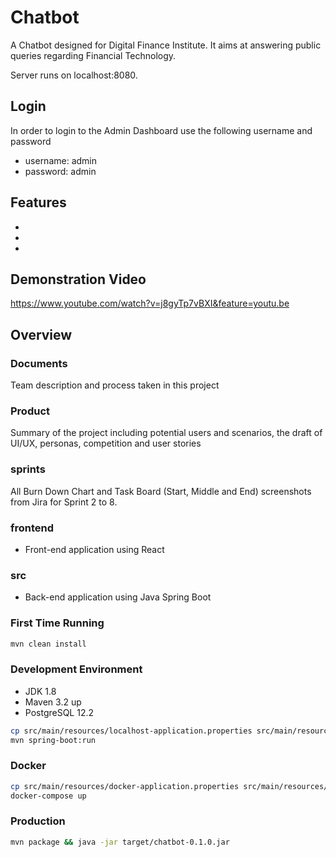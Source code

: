 # Chatbot

A Chatbot designed for Digital Finance Institute. It aims at answering public queries regarding Financial Technology.


Server runs on localhost:8080.


## Login
In order to login to the Admin Dashboard use the following username and password
- username: admin
- password: admin

## Features
-
-
-

## Demonstration Video
https://www.youtube.com/watch?v=j8gyTp7vBXI&feature=youtu.be

## Overview

### Documents
Team description and process taken in this project

### Product
Summary of the project including potential users and scenarios, the draft of UI/UX, personas, competition and user stories

### sprints
All Burn Down Chart and Task Board (Start, Middle and End) screenshots from Jira for Sprint 2 to 8.

### frontend
- Front-end application using React

### src
- Back-end application using Java Spring Boot

### First Time Running
```sh
mvn clean install
```

### Development Environment
- JDK 1.8
- Maven 3.2 up
- PostgreSQL 12.2

```sh
cp src/main/resources/localhost-application.properties src/main/resources/application.properties
mvn spring-boot:run
```

### Docker

```sh
cp src/main/resources/docker-application.properties src/main/resources/application.properties
docker-compose up
```

### Production

```sh
mvn package && java -jar target/chatbot-0.1.0.jar
```
